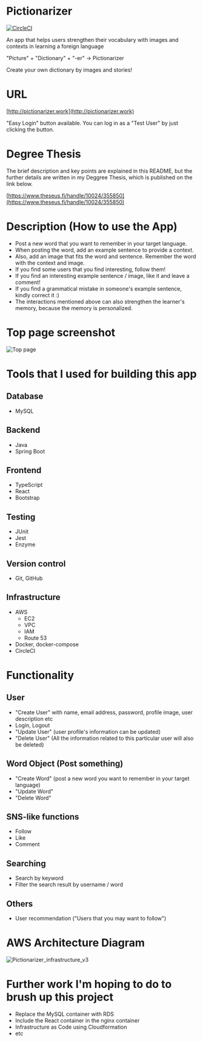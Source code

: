 # Pictionarizer
[![CircleCI](https://circleci.com/gh/Shinichi1125/Pictionarizer.svg?style=shield)](https://circleci.com/gh/Shinichi1125/Pictionarizer)

An app that helps users strengthen their vocabulary with images and contexts in learning a foreign language

"Picture" + "Dictionary" + "-er" -> Pictionarizer

Create your own dictionary by images and stories!

# URL
[http://pictionarizer.work](http://pictionarizer.work)

"Easy Login" button available. You can log in as a "Test User" by just clicking the button. 

# Degree Thesis
The brief description and key points are explained in this README, but the further details are written in my Deggree Thesis, which is published on the link below. 

[https://www.theseus.fi/handle/10024/355850](https://www.theseus.fi/handle/10024/355850)

# Description (How to use the App)
* Post a new word that you want to remember in your target language.
* When posting the word, add an example sentence to provide a context.
* Also, add an image that fits the word and sentence. Remember the word with the context and image.
* If you find some users that you find interesting, follow them! 
* If you find an interesting example sentence / image, like it and leave a comment! 
* If you find a grammatical mistake in someone's example sentence, kindly correct it :) 
* The interactions mentioned above can also strengthen the learner's memory, because the memory is personalized. 

# Top page screenshot
![Top page](https://user-images.githubusercontent.com/37083992/100702340-30bbc100-33aa-11eb-8671-510df7685c01.png)

# Tools that I used for building this app
## Database
* MySQL

## Backend
* Java
* Spring Boot

## Frontend
* TypeScript
* React
* Bootstrap

## Testing
* JUnit
* Jest
* Enzyme

## Version control
* Git, GitHub

## Infrastructure
* AWS
  * EC2
  * VPC
  * IAM
  * Route 53
* Docker, docker-compose
* CircleCI
  
# Functionality
## User
* "Create User" with name, email address, password, profile image, user description etc
* Login, Logout
* "Update User" (user profile's information can be updated)
* "Delete User" (All the information related to this particular user will also be deleted)

## Word Object (Post something)
* "Create Word" (post a new word you want to remember in your target language)
* "Update Word" 
* "Delete Word" 

## SNS-like functions
* Follow
* Like
* Comment 

## Searching
* Search by keyword
* Filter the search result by username / word

## Others
* User recommendation ("Users that you may want to follow")

# AWS Architecture Diagram
![Pictionarizer_infrastructure_v3](https://user-images.githubusercontent.com/37083992/101722594-39e81480-3ab3-11eb-8598-ee4a4b9e4396.png)

# Further work I'm hoping to do to brush up this project
* Replace the MySQL container with RDS
* Include the React container in the nginx container
* Infrastructure as Code using Cloudformation 
* etc

